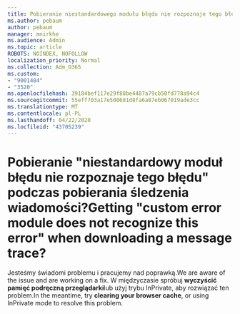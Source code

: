 ```yaml
---
title: Pobieranie niestandardowego modułu błędu nie rozpoznaje tego błędu podczas pobierania śledzenia wiadomości?
ms.author: pebaum
author: pebaum
manager: mnirkhe
ms.audience: Admin
ms.topic: article
ROBOTS: NOINDEX, NOFOLLOW
localization_priority: Normal
ms.collection: Adm_O365
ms.custom:
- "9001484"
- "3520"
ms.openlocfilehash: 39184bef117e29f88be4487a79cb50fd778a94c4
ms.sourcegitcommit: 55eff703a17e500681d8fa6a87eb067019ade3cc
ms.translationtype: MT
ms.contentlocale: pl-PL
ms.lasthandoff: 04/22/2020
ms.locfileid: "43705239"
---
```

# <a name="getting-custom-error-module-does-not-recognize-this-error-when-downloading-a-message-trace"></a><span data-ttu-id="46690-102">Pobieranie "niestandardowy moduł błędu nie rozpoznaje tego błędu" podczas pobierania śledzenia wiadomości?</span><span class="sxs-lookup"><span data-stu-id="46690-102">Getting "custom error module does not recognize this error" when downloading a message trace?</span></span>

<span data-ttu-id="46690-103">Jesteśmy świadomi problemu i pracujemy nad poprawką.</span><span class="sxs-lookup"><span data-stu-id="46690-103">We are aware of the issue and are working on a fix.</span></span>  <span data-ttu-id="46690-104">W międzyczasie spróbuj **wyczyścić pamięć podręczną przeglądarki**lub użyj trybu InPrivate, aby rozwiązać ten problem.</span><span class="sxs-lookup"><span data-stu-id="46690-104">In the meantime, try **clearing your browser cache**, or using InPrivate mode to resolve this problem.</span></span>